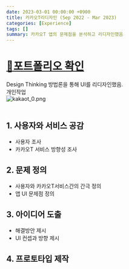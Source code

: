 ```yaml
---
date: 2023-03-01 00:00:00 +0900
title: 카카오T리디자인 (Sep 2022 - Mar 2023)
categories: [Experience]
tags: []
summary: 카카오T 앱의 문제점을 분석하고 리디자인했음
---
```


# [🔗포트폴리오 확인](https://pjaehong.github.io/posts/SideProject_KakaoT_redesign-blog/)
Design Thinking 방법론을 통해 UI를 리디자인했음.<br>개인작업
<br>![kakaot_0.png](/posts/kakaot_0.png)<br><br>
## 1. 사용자와 서비스 공감
- 사용자 조사
- 카카오T 서비스 방향성 조사

## 2. 문제 정의
- 사용자와 카카오T서비스간의 간극 정의
- 앱 UI 문제점 정의

## 3. 아이디어 도출
- 해결방안 제시
- UI 컨셉과 방향 제시

## 4. 프로토타입 제작
